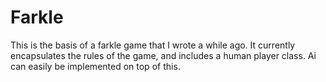 Farkle
======

This is the basis of a farkle game that I wrote a while ago. It currently encapsulates the rules of the game, and includes a human player class. Ai can easily be implemented on top of this.